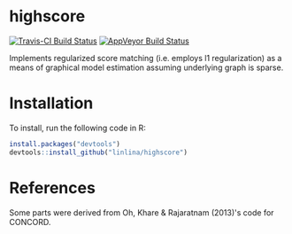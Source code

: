 highscore
=========

[![Travis-CI Build Status](https://travis-ci.org/linlina/highscore.svg?branch=master)](https://travis-ci.org/linlina/highscore)
[![AppVeyor Build Status](https://ci.appveyor.com/api/projects/status/github/linlina/highscore?branch=master&svg=true)](https://ci.appveyor.com/project/linlina/highscore)

Implements regularized score matching (i.e. employs l1 regularization) as a means of graphical model estimation assuming underlying graph is sparse.

Installation
============

To install, run the following code in R:

``` r
install.packages("devtools")
devtools::install_github("linlina/highscore")
```

References
==========

Some parts were derived from Oh, Khare & Rajaratnam (2013)'s code for CONCORD. 
